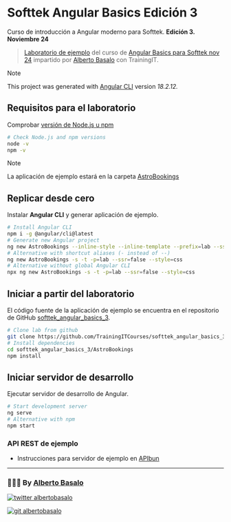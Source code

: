 # Softtek Angular Basics Edición 3

Curso de introducción a Angular moderno para Softtek. **Edición 3. Noviembre 24**

> [Laboratorio de ejemplo](https://github.com/TrainingITCourses/softtek_angular_basics_3) del curso de [Angular Basics para Softtek nov 24](https://cursos.trainingit.es/course/view.php?id=1761) impartido por [Alberto Basalo](https://albertobasalo.dev) con TrainingIT.

> [!NOTE]
> This project was generated with [Angular CLI](https://github.com/angular/angular-cli) version _18.2.12._

## Requisitos para el laboratorio

Comprobar [versión de Node.js u npm](https://angular.dev/reference/versions#)

```bash
# Check Node.js and npm versions
node -v
npm -v
```

> [!NOTE]
> La aplicación de ejemplo estará en la carpeta [AstroBookings](./AstroBookings)

## Replicar desde cero

Instalar **Angular CLI** y generar aplicación de ejemplo.

```bash
# Install Angular CLI
npm i -g @angular/cli@latest
# Generate new Angular project
ng new AstroBookings --inline-style --inline-template --prefix=lab --ssr=false --style=css
# Alternative with shortcut aliases (- instead of --)
ng new AstroBookings -s -t -p=lab --ssr=false --style=css
# Alternative without global Angular CLI
npx ng new AstroBookings -s -t -p=lab --ssr=false --style=css
```

## Iniciar a partir del laboratorio

El código fuente de la aplicación de ejemplo se encuentra en el repositorio de GitHub [softtek_angular_basics_3](https://github.com/TrainingITCourses/softtek_angular_basics_3).

```bash
# Clone lab from github
git clone https://github.com/TrainingITCourses/softtek_angular_basics_3.git
# Install dependencies
cd softtek_angular_basics_3/AstroBookings
npm install
```

## Iniciar servidor de desarrollo

Ejecutar servidor de desarrollo de Angular.

```bash
# Start development server
ng serve
# Alternative with npm
npm start
```

### API REST de ejemplo

- Instrucciones para servidor de ejemplo en [APIbun](https://github.com/AlbertoBasalo/api_bun)

---

<footer>
  <h3>🧑🏼‍💻 By <a href="https://albertobasalo.dev" target="blank">Alberto Basalo</a> </h3>
  <p>
    <a href="https://twitter.com/albertobasalo" target="blank">
      <img src="https://img.shields.io/twitter/follow/albertobasalo?logo=twitter&style=for-the-badge" alt="twitter albertobasalo" />
    </a>
  </p>
  <p>
    <a href="https://github.com/albertobasalo" target="blank">
      <img 
        src="https://img.shields.io/github/followers/albertobasalo?logo=github&label=profile albertobasalo&style=for-the-badge" alt="git albertobasalo" />
    </a>
  </p>
</footer>
